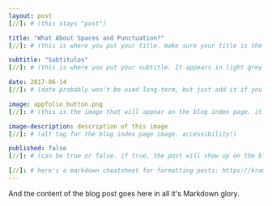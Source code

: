 ```yaml
---
layout: post
[//]: # (this stays "post")

title: "What About Spaces and Punctuation?"
[//]: # (this is where you put your title. make sure your title is the same name as the file)

subtitle: "Subtitulos"
[//]: # (this is where you put your subtitle. It appears in light grey under the title currently)

date: 2017-06-14
[//]: # (date probably won't be used long-term, but just add it if you want)

image: appfolio_button.png
[//]: # (this is the image that will appear on the blog index page. it'll be a fixed dimension for all images used. I may have to have 2 images; one for the blog index page and one for the header of the post itself)

image-description: description of this image
[//]: # (alt tag for the blog index page image. accessibility!)

published: false
[//]: # (can be true or false. if true, the post will show up on the blog index page, if not, it won't.)

[//]: # here's a markdown cheatsheet for formatting posts: https://kramdown.gettalong.org/quickref.html
---
```


And the content of the blog post goes here in all it's Markdown glory.
